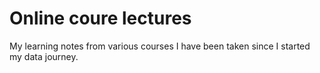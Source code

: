 # Online coure lectures
My learning notes from various courses I have been taken since I started my data journey.
